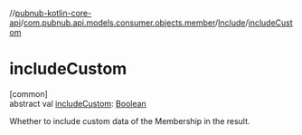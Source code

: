 //[pubnub-kotlin-core-api](../../../index.md)/[com.pubnub.api.models.consumer.objects.member](../index.md)/[Include](index.md)/[includeCustom](include-custom.md)

# includeCustom

[common]\
abstract val [includeCustom](include-custom.md): [Boolean](https://kotlinlang.org/api/core/kotlin-stdlib/kotlin/-boolean/index.html)

Whether to include custom data of the Membership in the result.
